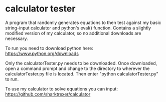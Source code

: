 # calculator tester
A program that randomly generates equations to then test against my basic string-input calculator and python's eval() function. Contains a slightly modified version of my calculator, so no additional downloads are necessary.

To run you need to download python here: https://www.python.org/downloads

Only the calculatorTester.py needs to be downloaded. Once downloaded, open a command prompt and change to the directory to wherever the calculatorTester.py file is located. Then enter "python calculatorTester.py" to run.

To use my calculator to solve equations you can input: https://github.com/sharktrexer/calculator
